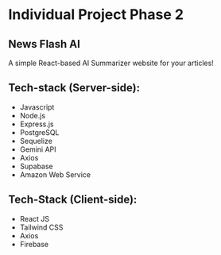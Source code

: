 # Individual Project Phase 2
## News Flash AI
A simple React-based AI Summarizer website for your articles!

## Tech-stack (Server-side):
- Javascript
- Node.js
- Express.js
- PostgreSQL
- Sequelize
- Gemini API
- Axios
- Supabase
- Amazon Web Service

## Tech-Stack (Client-side):
- React JS
- Tailwind CSS
- Axios
- Firebase
